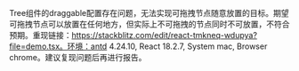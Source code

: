 Tree组件的draggable配置存在问题，无法实现可拖拽节点随意放置的目标。期望可拖拽节点可以放置在任何地方，但实际上不可拖拽的节点同时不可放置，不符合预期。重现链接：https://stackblitz.com/edit/react-tmkneq-wdupya?file=demo.tsx。环境：antd 4.24.10, React 18.2.7, System mac, Browser chrome。建议复现问题后再进行报告。
